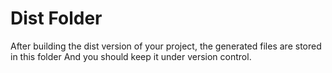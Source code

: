# Dist Folder
After building the dist version of your project, the generated files are stored in this folder And you should keep it under version control.
